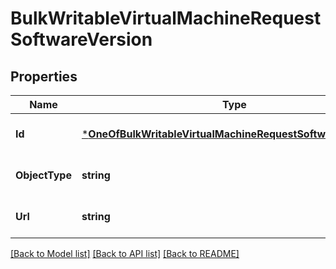 # BulkWritableVirtualMachineRequestSoftwareVersion

## Properties
Name | Type | Description | Notes
------------ | ------------- | ------------- | -------------
**Id** | [***OneOfBulkWritableVirtualMachineRequestSoftwareVersionId**](OneOfBulkWritableVirtualMachineRequestSoftwareVersionId.md) |  | [optional] [default to null]
**ObjectType** | **string** |  | [optional] [default to null]
**Url** | **string** |  | [optional] [default to null]

[[Back to Model list]](../README.md#documentation-for-models) [[Back to API list]](../README.md#documentation-for-api-endpoints) [[Back to README]](../README.md)

